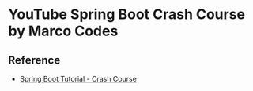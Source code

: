 # YouTube Spring Boot Crash Course by Marco Codes

## Reference

- [Spring Boot Tutorial - Crash Course](https://youtu.be/QuvS_VLbGko?feature=shared)
